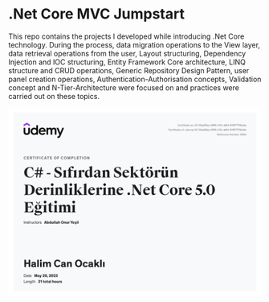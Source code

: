 # .Net Core MVC Jumpstart

<p>This repo contains the projects I developed while introducing .Net Core technology. During the process, data migration operations to the View layer, data retrieval operations from the user, Layout structuring, Dependency Injection and IOC structuring, Entity Framework Core architecture, LINQ structure and CRUD operations, Generic Repository Design Pattern, user panel creation operations, Authentication-Authorisation concepts, Validation concept and N-Tier-Architecture were focused on and practices were carried out on these topics.<p>

<img src="UC-f3ae68ee-6f85-413c-a8b1-81f67770be5a.jpg" alt="Sertifika">
